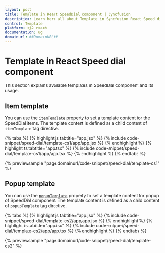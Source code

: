 ```yaml
---
layout: post
title: Template in React SpeedDial component | Syncfusion
description: Learn here all about Template in Syncfusion React Speed dial component of Syncfusion Essential JS 2 and more.
control: Template 
platform: ej2-react
documentation: ug
domainurl: ##DomainURL##
---
```


# Template in React Speed dial component

This section explains available templates in SpeedDial component and its usage.

## Item template

You can use the [`itemTemplate`](https://ej2.syncfusion.com/react/documentation/api/speed-dial#itemtemplate) property to set a template content for the SpeedDial items. The template content is defined as a child content of `itemTemplate` tag directive.

{% tabs %}
{% highlight js tabtitle="app.jsx" %}
{% include code-snippet/speed-dial/template-cs1/app/app.jsx %}
{% endhighlight %}
{% highlight ts tabtitle="app.tsx" %}
{% include code-snippet/speed-dial/template-cs1/app/app.tsx %}
{% endhighlight %}
{% endtabs %}

 {% previewsample "page.domainurl/code-snippet/speed-dial/template-cs1" %}

## Popup template

You can use the [`popupTemplate`](https://ej2.syncfusion.com/react/documentation/api/speed-dial#popuptemplate) property to set a template content for popup of  SpeedDial component. The template content is defined as a child content of `popupTemplate` tag directive.

{% tabs %}
{% highlight js tabtitle="app.jsx" %}
{% include code-snippet/speed-dial/template-cs2/app/app.jsx %}
{% endhighlight %}
{% highlight ts tabtitle="app.tsx" %}
{% include code-snippet/speed-dial/template-cs2/app/app.tsx %}
{% endhighlight %}
{% endtabs %}

 {% previewsample "page.domainurl/code-snippet/speed-dial/template-cs2" %}